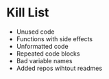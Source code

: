 Kill List
=========
* Unused code
* Functions with side effects
* Unformatted code
* Repeated code blocks
* Bad variable names
* Added repos wihtout readmes
